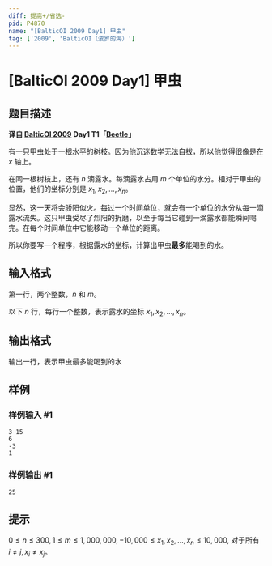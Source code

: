 ```yaml
---
diff: 提高+/省选-
pid: P4870
name: "[BalticOI 2009 Day1] 甲虫"
tag: ['2009', 'BalticOI（波罗的海）']
---
```

# [BalticOI 2009 Day1] 甲虫
## 题目描述

**译自 [BalticOI 2009](http://www.csc.kth.se/contest/boi/tasks.php) Day1 T1「[Beetle](http://www.csc.kth.se/contest/boi/beetle.pdf)」**

有一只甲虫处于一根水平的树枝。因为他沉迷数学无法自拔，所以他觉得很像是在 $x$ 轴上。

在同一根树枝上，还有 $n$ 滴露水。每滴露水占用 $m$ 个单位的水分。相对于甲虫的位置，他们的坐标分别是 $x_1,x_2,\dots,x_n$。

显然，这一天将会骄阳似火。每过一个时间单位，就会有一个单位的水分从每一滴露水流失。这只甲虫受尽了烈阳的折磨，以至于每当它碰到一滴露水都能瞬间喝完。在每个时间单位中它能移动一个单位的距离。

所以你要写一个程序，根据露水的坐标，计算出甲虫**最多**能喝到的水。
## 输入格式

第一行，两个整数，$n$ 和 $m$。

以下 $n$ 行，每行一个整数，表示露水的坐标 $x_1,x_2,\dots,x_n$。
## 输出格式

输出一行，表示甲虫最多能喝到的水
## 样例

### 样例输入 #1
```
3 15
6
-3
1
```
### 样例输出 #1
```
25
```
## 提示

$0 \le n \le 300,1 \le m \le 1,000,000,-10,000 \le x_1,x_2,\dots,x_n \le 10,000,$ 对于所有 $i \ne j,x_i \ne x_j$。

